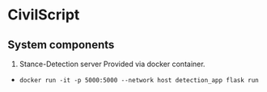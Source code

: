 # CivilScript

## System components

1. Stance-Detection server
Provided via docker container.
- `docker run -it -p 5000:5000 --network host detection_app flask run`
